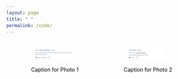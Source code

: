 ```yaml
---
layout: page
title: " "
permalink: /code/
---
```


<style>
.grid-container {
    display: grid;
    grid-template-columns: repeat(auto-fill, minmax(200px, 1fr));
    gap: 30px; /* Increased gap between grid items */
    padding: 20px;
}
.grid-item {
    text-align: center;
}
.grid-item img {
    width: 50%;  /* Image width will be % of the container's width */
    height: auto; /* Height will adjust automatically to maintain aspect ratio */
    border-radius: 10px;
}
.grid-item a {
    text-decoration: none;
    color: black;
}
</style>


<div class="grid-container">
    <div class="grid-item">
        <a href="https://example.com/photo1">
            <img src="/images/code/rplace.png" alt="Photo 1">
            <p>Caption for Photo 1</p>
        </a>
    </div>
    <div class="grid-item">
        <a href="https://example.com/photo2">
            <img src="/images/code/colorpy.png" alt="Photo 2">
            <p>Caption for Photo 2</p>
        </a>
    </div>
    <!-- Add more grid items as needed -->
</div>
